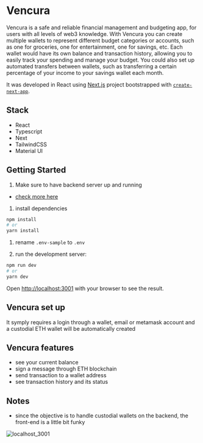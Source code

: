# Vencura

Vencura is a safe and reliable financial management and budgeting app, for users with all levels of web3 knowledge.
With Vencura you can create multiple wallets to represent different budget categories or accounts, such as one for groceries, one for entertainment, one for savings, etc. Each wallet would have its own balance and transaction history, allowing you to easily track your spending and manage your budget. You could also set up automated transfers between wallets, such as transferring a certain percentage of your income to your savings wallet each month.

It was developed in React using [Next.js](https://nextjs.org/) project bootstrapped with [`create-next-app`](https://github.com/vercel/next.js/tree/canary/packages/create-next-app).

## Stack

- React
- Typescript
- Next
- TailwindCSS
- Material UI

## Getting Started

1. Make sure to have backend server up and running

- [check more here](https://github.com/MariSpirandelli/vencura-api)

1. install dependencies

```bash
npm install
# or
yarn install
```

1. rename `.env-sample` to `.env`

1. run the development server:

```bash
npm run dev
# or
yarn dev
```

Open [http://localhost:3001](http://localhost:3001) with your browser to see the result.

## Vencura set up

It symply requires a login through a wallet, email or metamask account and a custodial ETH wallet will be automatically created

## Vencura features

- see your current balance
- sign a message through ETH blockchain
- send transaction to a wallet address
- see transaction history and its status

## Notes

- since the objective is to handle custodial wallets on the backend, the front-end is a little bit funky

![localhost_3001](https://user-images.githubusercontent.com/8183000/234710904-e8af4953-49da-4bbe-8778-3cf813faac8c.png)



